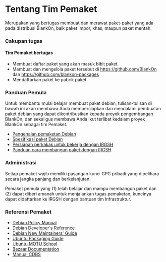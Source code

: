 # Tentang Tim Pemaket

Merupakan yang bertugas membuat dan merawat paket-paket yang ada pada distribusi BlankOn, baik paket impor, khas, maupun paket mentah.

### Cakupan tugas

#### Tim Pemaket bertugas

- Membuat daftar paket yang akan masuk bibit paket.
- Membuat dan mengelola paket tersebut di https://github.com/BlankOn dan https://github.com/blankon-packages
- Mendaftarkan paket ke pabrik paket.

### Panduan Pemula

Untuk membantu mulai belajar membuat paket debian, tulisan-tulisan di bawah ini akan membawa Anda mempersiapkan dan mendalami pembuatan paket debian yang dapat dikontribusikan kepada proyek pengembangan BlankOn, dan sekaligus membawa Anda ikut terlibat kedalam proyek BlankOn sebagai tim Pemaket.

- [Pengenalan pemaketan Debian](./MembuatPaketDebian.md)
- [Spesifikasi paket Debian](./SpesifikasiPaketDebian.md)
- [Persiapan perkakas untuk bekerja dengan IRGSH](./PanduanIrgshCLIUntukPemaket.md)
- [Panduan cara membangun paket dengan IRGSH](./PanduanPemaketanMenggunakanIrgshCLI.md)

### Administrasi

Setiap pemaket wajib memiliki pasangan kunci GPG pribadi yang dipelihara secara jangka panjang dan berkelanjutan.

Pemaket pemula yang (1) telah belajar dan mampu membangun paket dan (2) dapat diberi amanah untuk menjalankan tugas pemaketan, kuncinya dapat didaftarkan ke IRGSH dengan bantuan tim Infrastruktur.

### Referensi Pemaket
- [Debian Policy Manual](http://www.debian.org/doc/debian-policy)
- [Debian Developer's Reference](http://www.debian.org/doc/manuals/developers-reference/)
- [Debian New Maintainers' Guide](http://www.debian.org/doc/manuals/maint-guide/index.en.html)
- [Ubuntu Packaging Guide](http://developer.ubuntu.com/packaging/html/)
- [Ubuntu MOTU School](https://wiki.ubuntu.com/MOTU/School)
- [Bazaar Documentation](http://bazaar-vcs.org/Documentation)
- [Manual CDBS](https://perso.duckcorp.org/duck/cdbs-doc/cdbs-doc.xhtml)
